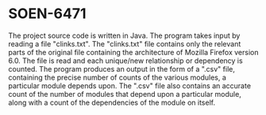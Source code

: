 # SOEN-6471

The project source code is written in Java. The program takes input by reading a file "clinks.txt". The "clinks.txt" file contains only the relevant parts of the original file containing the architecture of Mozilla Firefox version 6.0. The file is read and each unique/new relationship or dependency is counted. The program produces an output in the form of a ".csv" file, containing the precise number of counts of the various modules, a particular module depends upon. The ".csv" file also contains an accurate count of the number of modules that depend upon a particular module, along with a count of the dependencies of the module on itself.

